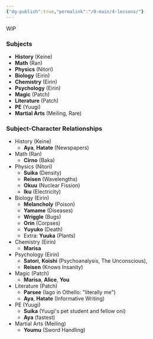 ```yaml
---
{"dg-publish":true,"permalink":"/0-main/4-lessons/"}
---
```


WIP
### Subjects
- **History** (Keine)
- **Math** (Ran)
- **Physics** (Nitori)
- **Biology** (Eirin)
- **Chemistry** (Eirin)
- **Psychology** (Eirin)
- **Magic** (Patch)
- **Literature** (Patch)
- **PE** (Yuugi)
- **Martial Arts** (Meiling, Rare)
### Subject-Character Relationships
- History (Keine)
	- **Aya**, **Hatate** (Newspapers)
- Math (Ran)
	- **Cirno** (Baka)
- Physics (Nitori)
	- **Suika** (Density)
	- **Reisen** (Wavelengths)
	- **Okuu** (Nuclear Fission)
	- **Iku** (Electricity)
- Biology (Eirin)
	- **Melancholy** (Poison)
	- **Yamame** (Diseases)
	- **Wriggle** (Bugs)
	- **Orin** (Corpses)
	- **Yuyuko** (Death)
	- Extra: **Yuuka** (Plants)
- Chemistry (Eirin)
	- **Marisa**
- Psychology (Eirin)
	- **Satori**, **Koishi** (Psychoanalysis, The Unconscious),
	- **Reisen** (Knows Insanity)
- Magic (Patch)
	- **Marisa**, **Alice**, **You**
- Literature (Patch)
	- **Parsee** (Iago in Othello: "literally me")
	- **Aya**, **Hatate** (Informative Writing)
- PE (Yuugi)
	- **Suika** (Yuugi's pet student and fellow oni)
	- **Aya** (fastest)
- Martial Arts (Meiling)
	- **Youmu** (Sword Handling)